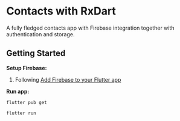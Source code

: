 # Contacts with RxDart

A fully fledged contacts app with Firebase integration together with authentication and storage.

## Getting Started

**Setup Firebase:**

1. Following [Add Firebase to your Flutter app](https://firebase.google.com/docs/flutter/setup)

**Run app:**

```shell
flutter pub get

flutter run
```

